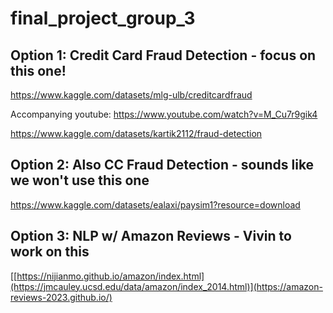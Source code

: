 # final_project_group_3

## Option 1: Credit Card Fraud Detection - focus on this one!
https://www.kaggle.com/datasets/mlg-ulb/creditcardfraud

Accompanying youtube:
https://www.youtube.com/watch?v=M_Cu7r9gik4

https://www.kaggle.com/datasets/kartik2112/fraud-detection

## Option 2: Also CC Fraud Detection - sounds like we won't use this one
https://www.kaggle.com/datasets/ealaxi/paysim1?resource=download

## Option 3: NLP w/ Amazon Reviews - Vivin to work on this 
[[https://nijianmo.github.io/amazon/index.html](https://jmcauley.ucsd.edu/data/amazon/index_2014.html)](https://amazon-reviews-2023.github.io/)
